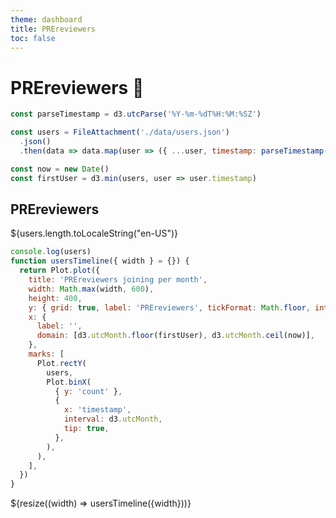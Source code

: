 ```yaml
---
theme: dashboard
title: PREreviewers
toc: false
---
```


# PREreviewers 🫅

```js
const parseTimestamp = d3.utcParse('%Y-%m-%dT%H:%M:%SZ')

const users = FileAttachment('./data/users.json')
  .json()
  .then(data => data.map(user => ({ ...user, timestamp: parseTimestamp(user.timestamp) })))
```

```js
const now = new Date()
const firstUser = d3.min(users, user => user.timestamp)
```

<div class="grid grid-cols-4">
  <div class="card">
    <h2>PREreviewers</h2>
    <span class="big">${users.length.toLocaleString("en-US")}</span>
  </div>
</div>

```js
console.log(users)
function usersTimeline({ width } = {}) {
  return Plot.plot({
    title: 'PREreviewers joining per month',
    width: Math.max(width, 600),
    height: 400,
    y: { grid: true, label: 'PREreviewers', tickFormat: Math.floor, interval: 1 },
    x: {
      label: '',
      domain: [d3.utcMonth.floor(firstUser), d3.utcMonth.ceil(now)],
    },
    marks: [
      Plot.rectY(
        users,
        Plot.binX(
          { y: 'count' },
          {
            x: 'timestamp',
            interval: d3.utcMonth,
            tip: true,
          },
        ),
      ),
    ],
  })
}
```

<div class="grid grid-cols-1">
  <div class="card">
    ${resize((width) => usersTimeline({width}))}
  </div>
</div>
